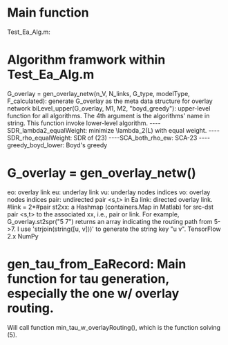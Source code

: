 # Main function
Test_Ea_Alg.m:
# Algorithm framwork within Test_Ea_Alg.m
G_overlay = gen_overlay_netw(n_V, N_links, G_type, modelType, F_calculated): generate G_overlay as the meta data structure for overlay network
biLevel_upper(G_overlay, M1, M2, "boyd_greedy"): upper-level function for all algorithms. The 4th argument is the algorithms' name in string. This function invoke lower-level algorithm.
----SDR_lambda2_equalWeight: minimize \lambda_2(L) with equal weight.
----SDR_rho_equalWeight: SDR of (23)
----SCA_both_rho_ew: SCA-23
----greedy_boyd_lower: Boyd's greedy
# G_overlay = gen_overlay_netw()
eo: overlay link
eu: underlay link
vu: underlay nodes indices
vo: overlay nodes indices
pair: undirected pair <s,t> in Ea
link: directed overlay link. #link = 2*#pair
st2xx: a Hashmap (containers.Map in Matlab) for src-dst pair <s,t> to the associated xx, i.e., pair or link. For example, G_overlay.st2spr("5 7") returns an array indicating the routing path from 5->7. I use 'strjoin(string([u, v]))' to generate the string key "u v".
TensorFlow 2.x
NumPy
# gen_tau_from_EaRecord: Main function for tau generation, especially the one w/ overlay routing.
Will call function min_tau_w_overlayRouting(), which is the function solving (5).

